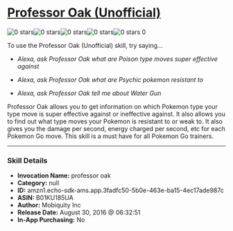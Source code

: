 # [Professor Oak (Unofficial)](http://alexa.amazon.com/#skills/amzn1.echo-sdk-ams.app.3fadfc50-5b0e-463e-ba15-4ec17ade987c)
![0 stars](../../images/ic_star_border_black_18dp_1x.png)![0 stars](../../images/ic_star_border_black_18dp_1x.png)![0 stars](../../images/ic_star_border_black_18dp_1x.png)![0 stars](../../images/ic_star_border_black_18dp_1x.png)![0 stars](../../images/ic_star_border_black_18dp_1x.png) 0

To use the Professor Oak (Unofficial) skill, try saying...

* *Alexa, ask Professor Oak what are Poison type moves super effective against*

* *Alexa, ask Professor Oak what are Psychic pokemon resistant to*

* *Alexa, ask Professor Oak tell me about Water Gun*

Professor Oak allows you to get information on which Pokemon type your type move is super effective against or ineffective against. It also allows you to find out what type moves your Pokemon is resistant to or weak to. It also gives you the damage per second, energy charged per second, etc for each Pokemon Go move. This skill is a must have for all Pokemon Go trainers.

***

### Skill Details

* **Invocation Name:** professor oak
* **Category:** null
* **ID:** amzn1.echo-sdk-ams.app.3fadfc50-5b0e-463e-ba15-4ec17ade987c
* **ASIN:** B01KU185UA
* **Author:** Mobiquity Inc
* **Release Date:** August 30, 2016 @ 06:32:51
* **In-App Purchasing:** No
